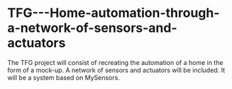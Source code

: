 # TFG---Home-automation-through-a-network-of-sensors-and-actuators
The TFG project will consist of recreating the automation of a home in the form of a mock-up. A network of sensors and actuators will be included. It will be a system based on MySensors.
